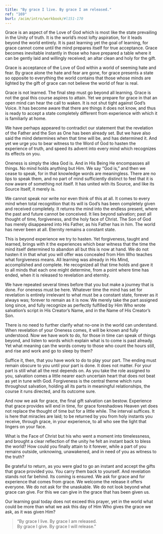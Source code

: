 ```yaml
---
title: "By grace I live. By grace I am released."
ref: "169"
burl: /acim/intro/workbook/#l151-170
---
```


Grace is an aspect of the Love of God which is most like the state
prevailing in the Unity of truth. It is the world’s most lofty
aspiration, for it leads beyond the world entirely. It is past learning
yet the goal of learning, for grace cannot come until the mind prepares
itself for true acceptance. Grace becomes inevitable instantly in those
who have prepared a table where it can be gently laid and willingly
received; an altar clean and holy for the gift.

Grace is acceptance of the Love of God within a world of seeming hate
and fear. By grace alone the hate and fear are gone, for grace presents
a state so opposite to everything the world contains that those whose
minds are lighted by the gift of grace can not believe the world of fear
is real.

Grace is not learned. The final step must go beyond all learning. Grace
is not the goal this course aspires to attain. Yet we prepare for grace
in that an open mind can hear the call to waken. It is not shut tight
against God’s Voice. It has become aware that there are things it does
not know, and thus is ready to accept a state completely different from
experience with which it is familiarly at home.

We have perhaps appeared to contradict our statement that the revelation
of the Father and the Son as One has been already set. But we have also
said the mind determines when that time will be, and has determined it.
And yet we urge you to bear witness to the Word of God to hasten the
experience of truth, and speed its advent into every mind which
recognizes its effects on you.

Oneness is simply the idea God is. And in His Being He encompasses all
things. No mind holds anything but Him. We say “God is,” and then we
cease to speak, for in that knowledge words are meaningless. There are
no lips to speak them, and no part of mind sufficiently distinct to feel
that it is now aware of something not itself. It has united with its
Source, and like its Source Itself, it merely is.

We cannot speak nor write nor even think of this at all. It comes to
every mind when total recognition that its will is God’s has been
completely given and received completely. It returns the mind into
the endless present, where the past and future cannot be conceived. It
lies beyond salvation; past all thought of time, forgiveness, and the
holy face of Christ. The Son of God has merely disappeared into His
Father, as his Father has in him. The world has never been at all.
Eternity remains a constant state.

This is beyond experience we try to hasten. Yet forgiveness, taught and
learned, brings with it the experiences which bear witness that the time
the mind itself determined to abandon all but this is now at hand. We do
not hasten it in that what you will offer was concealed from Him Who
teaches what forgiveness means. All learning was already in His Mind,
accomplished and complete. He recognized all that time holds and gave it
to all minds that each one might determine, from a point where time has
ended, when it is released to revelation and eternity.

We have repeated several times before that you but make a journey that
is done. For oneness must be here. Whatever time the mind has set for
revelation is entirely irrelevant to what must be a constant state,
forever as it always was; forever to remain as it is now. We merely take
the part assigned long since, and fully recognize as perfectly fulfilled
by Him Who wrote salvation’s script in His Creator’s Name, and in the
Name of His Creator’s Son.

There is no need to further clarify what no-one in the world can
understand. When revelation of your Oneness comes, it will be known and
fully understood. Now we have work to do, for those in time can speak of
things beyond, and listen to words which explain what is to come is past
already. Yet what meaning can the words convey to those who count the
hours still, and rise and work and go to sleep by them?

Suffice it, then, that you have work to do to play your part. The ending
must remain obscure to you until your part is done. It does not matter.
For your part is still what all the rest depends on. As you take the
role assigned to you, salvation comes a little nearer each uncertain
heart that does not beat as yet in tune with God. Forgiveness is the
central theme which runs throughout salvation, holding all its parts in
meaningful relationships, the course it runs directed, and its outcome
sure.

And now we ask for grace, the final gift salvation can bestow.
Experience that grace provides will end in time, for grace foreshadows
Heaven yet does not replace the thought of time but for a little while.
The interval suffices. It is here that miracles are laid; to be returned
by you from holy instants you receive, through grace, in your
experience, to all who see the light that lingers on your face.

What is the Face of Christ but his who went a moment into timelessness,
and brought a clear reflection of the unity he felt an instant back to
bless the world? How could you finally attain to it forever, while a
part of you remains outside, unknowing, unawakened, and in need of you
as witness to the truth?

Be grateful to return, as you were glad to go an instant and accept the
gifts that grace provided you. You carry them back to yourself. And
revelation stands not far behind. Its coming is ensured. We ask for
grace and for experience that comes from grace. We welcome the release
it offers everyone. We do not ask for the unaskable. We do not look
beyond what grace can give. For this we can give in the grace that has
been given us.

Our learning goal today does not exceed this prayer, yet in the world
what could be more than what we ask this day of Him Who gives the grace
we ask, as it was given Him?

> “By grace I live. By grace I am released.<br/>
> By grace I give. By grace I will release.”

